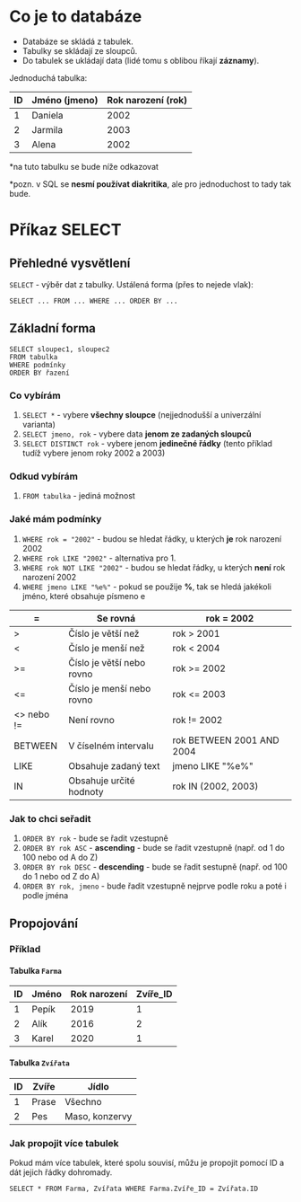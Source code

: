 # Co je to databáze
- Databáze se skládá z tabulek.
- Tabulky se skládají ze sloupců.
- Do tabulek se ukládají data (lidé tomu s oblibou říkají **záznamy**).

Jednoduchá tabulka:

| ID | Jméno (jmeno)    | Rok narození (rok) |
|----|----------|----------|
| 1  | Daniela  | 2002 |
| 2  | Jarmila  | 2003 |
| 3  | Alena    | 2002 |

*na tuto tabulku se bude níže odkazovat

*pozn. v SQL se **nesmí používat diakritika**, ale pro jednoduchost to tady tak bude.

# Příkaz SELECT

## Přehledné vysvětlení
`SELECT` - výběr dat z tabulky. Ustálená forma (přes to nejede vlak):
```
SELECT ... FROM ... WHERE ... ORDER BY ...
```

## Základní forma
```
SELECT sloupec1, sloupec2
FROM tabulka
WHERE podmínky
ORDER BY řazení
```

### Co vybírám
1. `SELECT *` - vybere **všechny sloupce** (nejjednodušší a univerzální varianta)
1. `SELECT jmeno, rok` - vybere data **jenom ze zadaných sloupců**
1. `SELECT DISTINCT rok` - vybere jenom **jedinečné řádky** (tento příklad tudíž vybere jenom roky 2002 a 2003)

### Odkud vybírám
1. `FROM tabulka` - jediná možnost

### Jaké mám podmínky
1. `WHERE rok = "2002"` - budou se hledat řádky, u kterých **je** rok narození 2002
1. `WHERE rok LIKE "2002"` - alternativa pro 1.
1. `WHERE rok NOT LIKE "2002"` - budou se hledat řádky, u kterých **není** rok narození 2002
1. `WHERE jmeno LIKE "%e%"` - pokud se použije **%**, tak se hledá jakékoli jméno, které obsahuje písmeno e

| =          | Se rovná                  | rok = 2002                |
|------------|---------------------------|---------------------------|
| >          | Číslo je větší než        | rok > 2001                |
| <          | Číslo je menší než        | rok < 2004                |
| >=         | Číslo je větší nebo rovno | rok >= 2002               |
| <=         | Číslo je menší nebo rovno | rok <= 2003               |
| <> nebo != | Není rovno                | rok != 2002               |
| BETWEEN    | V číselném intervalu      | rok BETWEEN 2001 AND 2004 |
| LIKE       | Obsahuje zadaný text      | jmeno LIKE "%e%"          |
| IN         | Obsahuje určité hodnoty   | rok IN (2002, 2003)       |

### Jak to chci seřadit

1. `ORDER BY rok` - bude se řadit vzestupně
1. `ORDER BY rok ASC` - **ascending** - bude se řadit vzestupně (např. od 1 do 100 nebo od A do Z)
1. `ORDER BY rok DESC` - **descending** - bude se řadit sestupně (např. od 100 do 1 nebo od Z do A)
1. `ORDER BY rok, jmeno` - bude řadit vzestupně nejprve podle roku a poté i podle jména

## Propojování
### Příklad
#### Tabulka `Farma`

| ID | Jméno | Rok narození | Zvíře_ID |
|----|-------|----------|----------|
| 1  | Pepík | 2019     | 1        |
| 2  | Alík  | 2016     | 2        |
| 3  | Karel | 2020     | 1        |

#### Tabulka `Zvířata`
| ID | Zvíře | Jídlo          |
|----|-------|----------------|
| 1  | Prase | Všechno        |
| 2  | Pes   | Maso, konzervy |

### Jak propojit více tabulek
Pokud mám více tabulek, které spolu souvisí, můžu je propojit pomocí ID a dát jejich řádky dohromady.

```
SELECT * FROM Farma, Zvířata WHERE Farma.Zvíře_ID = Zvířata.ID
```
